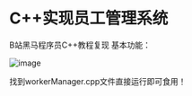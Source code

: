 # C++实现员工管理系统
B站黑马程序员C++教程复现
基本功能：

![image](https://user-images.githubusercontent.com/69797242/179347600-720dcc87-acb4-4294-89da-bb3adb2f450e.png)

找到workerManager.cpp文件直接运行即可食用！
